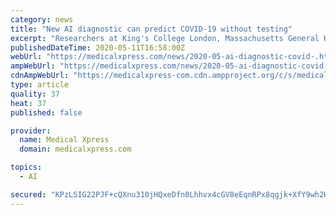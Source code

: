 ```yaml
---
category: news
title: "New AI diagnostic can predict COVID-19 without testing"
excerpt: "Researchers at King's College London, Massachusetts General Hospital and health science company ZOE have developed an artificial intelligence diagnostic that can predict whether someone is likely to have COVID-19 based on their symptoms."
publishedDateTime: 2020-05-11T16:58:00Z
webUrl: "https://medicalxpress.com/news/2020-05-ai-diagnostic-covid-.html"
ampWebUrl: "https://medicalxpress.com/news/2020-05-ai-diagnostic-covid-.amp"
cdnAmpWebUrl: "https://medicalxpress-com.cdn.ampproject.org/c/s/medicalxpress.com/news/2020-05-ai-diagnostic-covid-.amp"
type: article
quality: 37
heat: 37
published: false

provider:
  name: Medical Xpress
  domain: medicalxpress.com

topics:
  - AI

secured: "KPzLSIG22PJF+cQXnu310jHQxeDfn0Lhhvx4cGV8eEqnRPx8qgjk+XfY9wh2HuuBYph8CCJCMMK8+Dcv4IcH2xchJc45vvSdV5eHTP5LpVkrIVn8fzOiSdYV06pwqYLAOCm34np3B53obGPbpe95G3PiwFwQu6suWYHor3JJYiSVWn/7vmWU18A+yXSFqzf7MkrXXL0lq/2SW5rb1Bu3iX/W0RTNolO5Cypf5kmt89I6p3MWxdTdeIh/voLi06FH09VrvYhy7eIabH7vEsB5Yn/ykAxg4bicv8VtFgJx5wHmUpyTERQshdSoLdgSuiwYLSjeWGccNlyyWWzxDl/D14hWa8onui3388uY2rA2Dfr0gTof6kQuctE1rEsU2pT/ZR3hKIWuvSUrDEvVN/+2aa+hgCv+yzub4AZIA696pKC4SwjR1ss7RS+n8sqbEDVK5YZldxAXa+1Vz8y1K/zMzu57foWZErGq629RB699wf4=;1jT8ecTMC7dSuH/HLjPxyw=="
---
```


